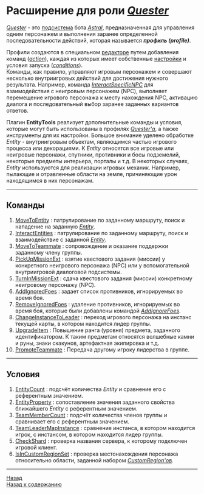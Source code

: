 # **Расширение для роли [*Quester*](../General/Glossary-RU.md#ref-Quester)**

[*Quester*](../General/Glossary-RU.md#ref-Quester) - это [подсистема](https://www.neverwinter-bot.com/forums/viewtopic.php?p=43900#p43900) бота [*Astral*](https://www.neverwinter-bot.com/forums/index.php), предназначенная для управления одним персонажем и выполнения заранее определенной последовательности действий, которая называется ***профиль (рrofile)***.

Профили создаются в специальном [редакторе](https://www.neverwinter-bot.com/forums/viewtopic.php?p=43901#p43901) путем добавления команд ([*action*](Actions/Astral-Actions-RU.md)), каждая из которых имеет собственные [настройки](https://www.neverwinter-bot.com/forums/viewtopic.php?p=43902#p43902) и условия запуска ([*conditions*](https://www.neverwinter-bot.com/forums/viewtopic.php?p=43910#p43910)). <br/>
Команды, как правило, управляют игровым персонажем и совершают несколько внутриигровых действий для достижения нужного результата. Например, команда [*InteractSpecificNPC*](Actions/Astral-Actions-RU.md#ref-InteractSpecificNPC) для взаимодействия с неигровым персонажем (NPC), выполняет перемещение игрового персонажа к месту нахождения NPC, активацию диалога и последовательный выбор заранее заданных вариантов ответов.

Плагин **EntityTools** реализует дополнительные команды и условия, которые могут быть использованы в профилях [*Quester'a*](../General/Glossary-RU.md#ref-Quester), а также инструменты для их настройки.
Большое внимание уделено обработке *Entity* - внутриигровым объектам, являющимся частью игрового процесса или декорациями. К *Entity* относятся все игровые или неигровые персонажи, спутники, противники и босы подземелий, некоторые предметы интерьера, порталы и т.д. В некоторых случаях, *Entity* используются для реализации игровых механик. Например, пылающие и отравленные области на земле, причиняющие урон находящимся в них персонажам.

---

## **Команды**
1. [MoveToEntity](Actions/MoveToEntity-RU.md) : патрулирование по заданному маршруту, поиск и нападение на заданную [*Entity*](../General/EntityIdentification-RU.md).
2. [InteractEntities](Actions/InteractEntities-RU.md) : патрулирование по заданному маршруту, поиск и взаимодействие с заданной [*Entity*](../General/EntityIdentification-RU.md).
3. [MoveToTeammate](Actions/MoveToTeammate-RU.md) : сопровождение и оказание поддержки заданному члену группы.
4. [PickUpMissionExt](Actions/PickUpMissionExt-RU.md) : взятие квестового задания (миссии) у конкретного неигрового персонажа (NPC) или у вспомогательной внутриигровой диалоговой подсистемы.
5. [TurnInMissionExt](Actions/TurnInMissionExt-RU.md) : сдача квестового задания (миссии) конкретному неигровому персонажу (NPC).
6. [AddIgnoredFoes](Actions/AddIgnoredFoes-RU.md) : задает список противников, игнорируемых во время боя.
7. [RemoveIgnoredFoes](Actions/RemoveIgnoredFoes-RU.md) : удаление противников, игнорируемых во время боя, которые были добавлены командой [*AddIgnoreFoes*](Action/RemoveIgnoredFoes-RU.md).
8. [ChangeInstanceToLeader](Actions/ChangeInstanceToLeader-RU.md) : переход игрового персонажа на инстанс текущей карты, в котором находится лидер группы.
9. [UpgradeItem](Actions/UpgradeItem-RU.md) : Повышение ранга (уровня) предмета, заданного идентификатором. К таким предметам относятся волшебные камни и руны, знаки скакунов, артефактная экипировка и т.д.
10. [PromoteTeammate](Actions/PromoteTeammate-RU.md) : Передача другому игроку лидерства в группе.

---

## **Условия**
1. [EntityCount](Conditions/EntityCount-RU.md) : подсчёт количества *Entity* и сравнение его с референтным значением.
2. [EntityProperty](Conditions/EntityProperty-RU.md) : сопоставление значения заданного свойства ближайшего *Entity* с референтным значением.
3. [TeamMemberCount](Conditions/TeamMemberCount-RU.md) : подсчёт количества членов группы и сравнивает его с референтным значением.
4. [TeamLeaderMapInstance](Conditions/TeamLeaderMapInstance-RU.md) : сравнение инстанса, в котором находится игрок, с инстансом, в котором находится лидер группы.
5. [CheckShard](Conditions/CheckShard-RU.md) : проверка названия сервера, к которому подключен игровой клиент.
6. [IsInCustomRegionSet](Conditions/IsInCustomRegionSet-RU.md) : проверка местонахождения персонажа относительно области, заданной набором [*CustomRegion'ов*](../General/Glossary-RU.md#ref-CustomRegions).

---

<a href="javascript:history.back()">Назад</a>  
[Назад к содержанию](../index.md)